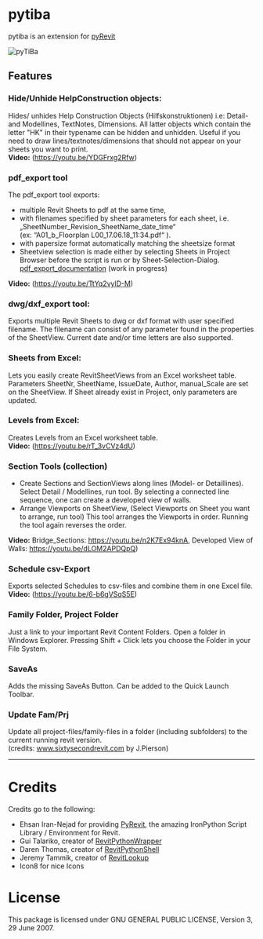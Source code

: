 # pytiba
pytiba is an extension for [pyRevit](http://eirannejad.github.io/pyRevit/)

![pyTiBa](https://github.com/tillbaum/pytiba/blob/master/pytiba%20documentation/pdf_export/pyTiBa%20Tab.png)


## Features
### Hide/Unhide HelpConstruction objects:
Hides/ unhides Help Construction Objects (Hilfskonstruktionen) i.e: Detail- and Modellines, TextNotes, Dimensions. 
All latter objects which contain the letter "HK" in their typename can be hidden and unhidden. 
Useful if you need to draw lines/textnotes/dimensions that should not appear on your sheets you want to print.  
__Video:__ (https://youtu.be/YDGFrxg2Rfw)

### pdf_export tool 
The pdf_export tool exports: 
+   multiple Revit Sheets to pdf at the same time,  
+   with filenames specified by sheet parameters for each sheet, i.e. 
    „SheetNumber_Revision_SheetName_date_time“  
    (ex: “A01_b_Floorplan L00_17.06.18_11:34.pdf“ ).
+   with papersize format automatically matching the sheetsize format
+   Sheetview selection is made either by selecting Sheets in Project Browser
    before the script is run or by Sheet-Selection-Dialog.  
[pdf_export_documentation](pdf_export_doc.md)
(work in progress) 
    
 __Video:__ (https://youtu.be/TtYq2vylD-M)

### dwg/dxf_export tool:
Exports multiple Revit Sheets to dwg or dxf format with user specified filename.
The filename can consist of any parameter found in the properties of the SheetView. 
Current date and/or time letters are also supported. 

### Sheets from Excel:
Lets you easily create RevitSheetViews from an Excel worksheet table. 
Parameters SheetNr, SheetName, IssueDate, Author, manual_Scale are set on the SheetView.
If Sheet already exist in Project, only parameters are updated. 

### Levels from Excel:
Creates Levels from an Excel worksheet table.  
__Video:__ (https://youtu.be/rT_3vCVz4dU)

### Section Tools (collection)
+ Create Sections and SectionViews along lines (Model- or Detaillines).  
Select Detail / Modellines, run tool. By selecting a connected line sequence, one can create a developed view of walls. 
+ Arrange Viewports on SheetView, (Select Viewports on Sheet you want to arrange, run tool)
This tool arranges the Viewports in order. Running the tool again reverses the order.   

__Video:__ Bridge_Sections: https://youtu.be/n2K7Ex94knA, Developed View of Walls: https://youtu.be/dLOM2APDQpQ)

### Schedule csv-Export
Exports selected Schedules to csv-files and combine them in one Excel file.  
__Video:__ (https://youtu.be/6-b6gVSqS5E)

### Family Folder, Project Folder
Just a link to your important Revit Content Folders. 
Open a folder in Windows Explorer. 
Pressing Shift + Click lets you choose the Folder in your File System. 
### SaveAs
Adds the missing SaveAs Button. Can be added to the Quick Launch Toolbar. 
### Update Fam/Prj
Update all project-files/family-files in a folder (including subfolders) to the current running revit version.  
(credits: www.sixtysecondrevit.com by J.Pierson)



-----------------------------------------------------------------------------------------------------


# Credits
Credits go to the following: 
+ Ehsan Iran-Nejad for providing [PyRevit](https://github.com/eirannejad/pyRevit), the amazing IronPython Script Library / Environment for Revit. 
+ Gui Talariko, creator of [RevitPythonWrapper](https://revitpythonwrapper.readthedocs.io/en/latest/)
+ Daren Thomas, creator of [RevitPythonShell](https://github.com/architecture-building-systems/revitpythonshell)
+ Jeremy Tammik, creator of [RevitLookup](https://github.com/jeremytammik/RevitLookup)
+ Icon8 for nice Icons

# License
This package is licensed under GNU GENERAL PUBLIC LICENSE, Version 3, 29 June 2007.




